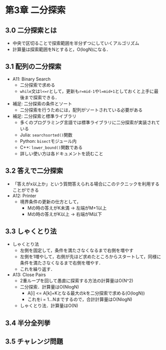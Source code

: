 # 第3章 二分探索
## 3.0 二分探索とは
- 中央で区切ることで探索範囲を半分ずつにしていくアルゴリズム
- 計算量は探索範囲をNとすると，O(logN)になる．

## 3.1 配列の二分探索
- A11: Binary Search
    - 二分探索で求める
    - `while`文は`l<=r`として，更新も`r=mid-1`や`l=mid+1`としておくと上手に最後まで探索できる．
- 補足: 二分探索の条件とソート
    - 二分探索を行うためには，配列がソートされている必要がある
- 補足: 二分探索と標準ライブラリ
    - 多くのプログラミング言語では標準ライブラリに二分探索が実装されている
    - Julia: `searchsorted()`関数
    - Python: `bisect`モジュール内
    - C++: `lower_bound()`関数である
    - 詳しい使い方は各ドキュメントを読むこと


## 3.2 答えで二分探索
- 「答えがx以上か」という質問答えられる場合にこのテクニックを利用することができる
- A12: Printer
    - 境界条件の更新の仕方として，
        - Mの時の答えがK未満 -> 左端がM+1以上
        - Mの時の答えがK以上 -> 右端がM以下

## 3.3 しゃくとり法
- しゃくとり法
    - 左側を固定して，条件を満たさなくなるまで右側を増やす
    - 左側を1増やして，右側が先ほど求めたところからスタートして，同様に条件を満たさなくなるまで右側を増やす．
    - これを繰り返す．
- A13: Close Pairs
    - 2重ループを回して愚直に探索する方法の計算量はO(N^2)
    - 二分探索．計算量はO(NlogN)
        - A[i] <= A[k]+Kとなる最大のkを二分探索で求める(O(logN))
        - これをi = 1...Nまでするので，合計計算量はO(NlogN)
    - しゃくとり法．計算量はO(N)

## 3.4 半分全列挙

## 3.5 チャレンジ問題
